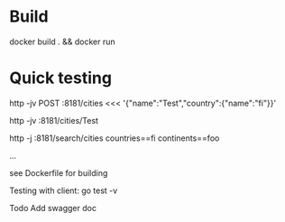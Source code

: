 # Build
docker build . && docker run <image>

# Quick testing 
http -jv POST :8181/cities <<< '{"name":"Test","country":{"name":"fi"}}'

http -jv :8181/cities/Test

http -j :8181/search/cities countries==fi continents==foo

...

see Dockerfile for building

Testing with client: go test -v

Todo Add swagger doc
